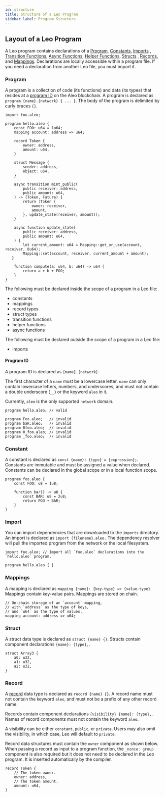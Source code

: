 ```yaml
---
id: structure 
title: Structure of a Leo Program 
sidebar_label: Program Structure
---
```

[general tags]: # (program, constant, import, transition, async_transition, function, async_function, inline, record, struct, mapping)

## Layout of a Leo Program

A Leo program contains declarations of a [Program](#program), [Constants](#constant), [Imports](#import)
, [Transition Functions](#transition-function), [Async Functions](#async-function), [Helper Functions](#helper-function), [Structs](#struct)
, [Records](#record), and [Mappings](#mapping).
Declarations are locally accessible within a program file.
If you need a declaration from another Leo file, you must import it.

### Program 

A program is a collection of code (its functions) and data (its types) that resides at a
[program ID](#program-id) on the Aleo blockchain. A program is declared as `program {name}.{network} { ... }`.
The body of the program is delimited by curly braces `{}`.

```leo
import foo.aleo;

program hello.aleo {
    const FOO: u64 = 1u64;
    mapping account: address => u64;

    record Token {
        owner: address,
        amount: u64,
    }

    struct Message {
        sender: address,
        object: u64,
    }

    async transition mint_public(
        public receiver: address,
        public amount: u64,
    ) -> (Token, Future) {
        return (Token {
            owner: receiver,
            amount,
        }, update_state(receiver, amount));
    }

    async function update_state(
        public receiver: address,
        public amount: u64,
    ) {
        let current_amount: u64 = Mapping::get_or_use(account, receiver, 0u64);
        Mapping::set(account, receiver, current_amount + amount);
   }

    function compute(a: u64, b: u64) -> u64 {
        return a + b + FOO;
    }
}
```

The following must be declared inside the scope of a program in a Leo file:

- constants
- mappings
- record types
- struct types
- transition functions
- helper functions
- async functions

The following must be declared outside the scope of a program in a Leo file:

- imports

#### Program ID

A program ID is declared as `{name}.{network}`.

The first character of a `name` must be a lowercase letter.
`name` can only contain lowercase letters, numbers, and underscores, and must not contain a double underscore (`__`) or the keyword `aleo` in it.

Currently, `aleo` is the only supported `network` domain.

```leo showLineNumbers
program hello.aleo; // valid

program Foo.aleo;   // invalid
program baR.aleo;   // invalid
program 0foo.aleo;  // invalid
program 0_foo.aleo; // invalid
program _foo.aleo;  // invalid
```

### Constant

A constant is declared as `const {name}: {type} = {expression};`.  
Constants are immutable and must be assigned a value when declared.  
Constants can be declared in the global scope or in a local function scope.  

```leo
program foo.aleo {
    const FOO: u8 = 1u8;
    
    function bar() -> u8 {
        const BAR: u8 = 2u8;
        return FOO + BAR;
    }
}
```

### Import

You can import dependencies that are downloaded to the `imports` directory.
An import is declared as `import {filename}.aleo;`
The dependency resolver will pull the imported program from the network or the local filesystem.

```leo showLineNumbers
import foo.aleo; // Import all `foo.aleo` declarations into the `hello.aleo` program.

program hello.aleo { }
```

### Mappings

A mapping is declared as `mapping {name}: {key-type} => {value-type}`.
Mappings contain key-value pairs.
Mappings are stored on chain.

```leo showLineNumbers
// On-chain storage of an `account` mapping,
// with `address` as the type of keys,
// and `u64` as the type of values.
mapping account: address => u64;
```

### Struct

A struct data type is declared as `struct {name} {}`.
Structs contain component declarations `{name}: {type},`.

```leo showLineNumbers
struct Array3 {
    a0: u32,
    a1: u32,
    a2: u32,
}
```

### Record

A [record](https://developer.aleo.org/concepts/fundamentals/records) data type is declared as `record {name} {}`. A record name must not contain the keyword `aleo`, and must not be a prefix of any other record name.

Records contain component declarations `{visibility} {name}: {type},`. Names of record components must not contain the keyword `aleo`. 

A visibility can be either `constant`, `public`, or `private`.
Users may also omit the visibility, in which case, Leo will default to `private`.

Record data structures must contain the `owner` component as shown below. When passing a record as input to a program function, the `_nonce: group` component is also required but it does not need to be declared in the Leo program. It is inserted automatically by the compiler.

```aleo showLineNumbers
record Token {
    // The token owner.
    owner: address,
    // The token amount.
    amount: u64,
}
```